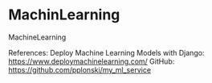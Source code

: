 # MachinLearning
MachineLearning

References:
Deploy Machine Learning Models with Django: https://www.deploymachinelearning.com/
GitHub: https://github.com/pplonski/my_ml_service

